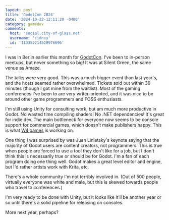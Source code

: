 ```yaml
---
layout: post
title: 'GodotCon 2024'
date: '2024-10-22-12:11:20 -0400'
category: gamedev
comments:
  host: 'social.city-of-glass.net'
  username: 'cidney'
  id: '113352214528976696'
---
```


I was in Berlin earlier this month for [GodotCon](https://conference.godotengine.org/2024/). I've been to in-person meetups, but never something so big! It was at Silent Green, the same venue as Amaze.

The talks were very good. This was a much bigger event than last year's, and the hosts seemed rather overwhelmed. Tickets sold out within 30 minutes (though I got mine from the waitlist). Most of the gaming conferences I've been to are very writer-oriented, and it was nice to be around other game programmers and FOSS enthusiasts.

I'm still using Unity for consulting work, but am much more productive in Godot. No wasted time compiling shaders! No .NET dependencies! It's great for indie dev. The main bottleneck for everyone now seems to be console support for commercial games, which doesn't make publishers happy. This is what [W4 games](https://www.w4games.com/) is working on.

One thing I was surprised by was Juan Linietsky's keynote saying that the majority of Godot users are content creators, not programmers. This is true when people are forced to use a tool they don't like for a job, but I don't think this is necessarily true or should be for Godot. I'm a fan of each program doing one thing well. Godot makes a great level editor and engine, but I'd rather artists work with Krita, etc.

There's a whole community I'm not terribly involved in. (Out of 500 people, virtually everyone was white and male, but this is skewed towards people who travel to conferences.)

I'm very ready to be done with Unity, but it looks like it'll be another year or so until there's a solid pipeline for releasing on consoles.

More next year, perhaps?
